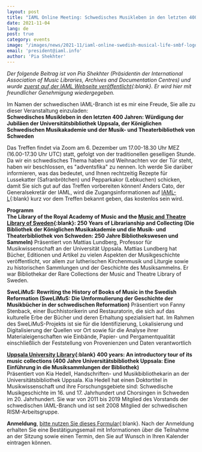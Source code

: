 ```yaml
---
layout: post
title: "IAML Online Meeting: Schwedisches Musikleben in den letzten 400 Jahren"
date: 2021-11-04
lang: de
post: true
category: events
image: "/images/news/2021-11/iaml-online-swedish-musical-life-smbf-logo.jpg"
email: 'president@iaml.info'
author: 'Pia Shekhter'
---
```


_Der folgende Beitrag ist von Pia Shekhter (Präsidentin der International Association of Music Libraries, Archives and Documentation Centres) und wurde [zuerst auf der IAML Webseite veröffentlicht](https://www.iaml.info/news/iaml-online-meeting-swedish-musical-life-during-last-four-hundred-years){:blank}. Er wird hier mit freundlicher Genehmigung wiedergegeben._    

Im Namen der schwedischen IAML-Branch ist es mir eine Freude, Sie alle zu dieser Veranstaltung einzuladen:   
**Schwedisches Musikleben in den letzten 400 Jahren: Würdigung der Jubiläen der Universitätsbibliothek Uppsala, der Königlichen Schwedischen Musikakademie und der Musik- und Theaterbibliothek von Schweden**    

Das Treffen findet via Zoom am 6. Dezember um 17.00-18.30 Uhr MEZ (16.00-17.30 Uhr UTC) statt, gefolgt von der traditionellen geselligen Stunde. Da wir ein schwedisches Thema haben und Weihnachten vor der Tür steht, haben wir beschlossen, es "adventsfika" zu nennen. Ich werde Sie darüber informieren, was das bedeutet, und Ihnen rechtzeitig Rezepte für Lussekatter (Safranbrötchen) und Pepparkakor (Lebkuchen) schicken, damit Sie sich gut auf das Treffen vorbereiten können!
Anders Cato, der Generalsekretär der IAML, wird die Zugangsinformationen auf [IAML-L](https://www.iaml.info/iaml-mailing-list){:blank} kurz vor dem Treffen bekannt geben, das kostenlos sein wird.  

**Programm**   
**The Library of the Royal Academy of Music and the [Music and Theatre Library of Sweden](https://opac.rism.info/metaopac/search?View=rism&siglum=S-Skma){:blank}: 250 Years of Librarianship and Collecting (Die Bibliothek der Königlichen Musikakademie und die Musik- und Theaterbibliothek von Schweden: 250 Jahre Bibliothekswesen und Sammeln)** 
Präsentiert von Mattias Lundberg, Professor für Musikwissenschaft an der Universität Uppsala. Mattias Lundberg hat Bücher, Editionen und Artikel zu vielen Aspekten der Musikgeschichte veröffentlicht, vor allem zur lutherischen Kirchenmusik und Liturgie sowie zu historischen Sammlungen und der Geschichte des Musiksammelns. Er war Bibliothekar der Rare Collections der Music and Theatre Library of Sweden.  

**SweLiMuS: Rewriting the History of Books of Music in the Swedish Reformation (SweLiMuS: Die Umformulierung der Geschichte der Musikbücher in der schwedischen Reformation)** 
Präsentiert von Fanny Stenback, einer Buchhistorikerin und Restauratorin, die sich auf das kulturelle Erbe der Bücher und deren Erhaltung spezialisiert hat. Im Rahmen des SweLiMuS-Projekts ist sie für die Identifizierung, Lokalisierung und Digitalisierung der Quellen vor Ort sowie für die Analyse ihrer Materialeigenschaften wie Einbände, Papier- und Pergamentqualität einschließlich der Feststellung von Provenienzen und Daten verantwortlich   

**[Uppsala University Library](https://opac.rism.info/metaopac/search?View=rism&siglum=S-Uu){:blank} 400 years: An introductory tour of its music collections (400 Jahre Universitätsbibliothek Uppsala: Eine Einführung in die Musiksammlungen der Bibliothek)**  
Präsentiert von Kia Hedell, Handschriften- und Musikbibliothekarin an der Universitätsbibliothek Uppsala. Kia Hedell hat einen Doktortitel in Musikwissenschaft und ihre Forschungsgebiete sind: Schwedische Musikgeschichte im 16. und 17. Jahrhundert und Chorsingen in Schweden im 20. Jahrhundert. Sie war von 2011 bis 2019 Mitglied des Vorstands der schwedischen IAML-Branch und ist seit 2008 Mitglied der schwedischen RISM-Arbeitsgruppe.   

**Anmeldung**, [bitte nutzen Sie dieses Formular](https://us02web.zoom.us/meeting/register/tZwvc-GppjMuE9xBbGR14DVwkinLoKf2l0yg){:blank}. Nach der Anmeldung erhalten Sie eine Bestätigungsemail mit Informationen über die Teilnahme an der Sitzung sowie einen Termin, den Sie auf Wunsch in Ihren Kalender eintragen können.
